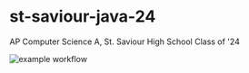 # st-saviour-java-24
AP Computer Science A, St. Saviour High School Class of '24

![example workflow](https://github.com/bmazey/st-saviour-java-24/actions/workflows/maven.yml/badge.svg)
